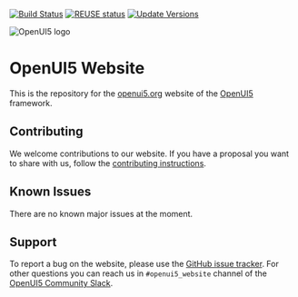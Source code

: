 [![Build Status](https://github.com/UI5/openui5-website/actions/workflows/github-pages.yml/badge.svg)](https://github.com/UI5/openui5-website/actions/workflows/github-pages.yml)
[![REUSE status](https://api.reuse.software/badge/github.com/UI5/openui5-website)](https://api.reuse.software/info/github.com/UI5/openui5-website)
[![Update Versions](https://github.com/UI5/openui5-website/workflows/Update%20Versions/badge.svg)](https://github.com/UI5/openui5-website/actions/workflows/updateVersions.yml)

![OpenUI5 logo](http://openui5.org/images/OpenUI5_new_big_side.png)

# OpenUI5 Website

This is the repository for the [openui5.org](https://openui5.org) website of the [OpenUI5](https://github.com/UI5/openui5) framework.

## Contributing
We welcome contributions to our website. If you have a proposal you want to share with us, follow the [contributing instructions](CONTRIBUTING.md).

## Known Issues
There are no known major issues at the moment.

## Support
To report a bug on the website, please use the [GitHub issue tracker](https://github.com/UI5/openui5-website/issues). For other questions you can reach us in `#openui5_website` channel of the [OpenUI5 Community Slack](https://ui5-slack-invite.cfapps.eu10.hana.ondemand.com/).
